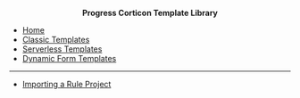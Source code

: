  **<p style="text-align: center;"> Progress Corticon Template Library</p>**


 * [Home](/)
  * [Classic Templates](classic-templates/README.md)
  * [Serverless Templates](js-templates/README.md)
  * [Dynamic Form Templates](form-templates/README.md)

---

* [Importing a Rule Project](https://corticon.github.io/templates/#/?id=importing-a-rule-project)

<footer id="mb-footer"></footer>